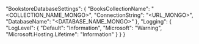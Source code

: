 
  "BookstoreDatabaseSettings": {
    "BooksCollectionName": "<COLLECTION_NAME_MONGO>",
    "ConnectionString": "<URL_MONGO>",
    "DatabaseName": "<DATABASE_NAME_MONGO>"
  },
  "Logging": {
    "LogLevel": {
      "Default": "Information",
      "Microsoft": "Warning",
      "Microsoft.Hosting.Lifetime": "Information"
    }
  }
}
